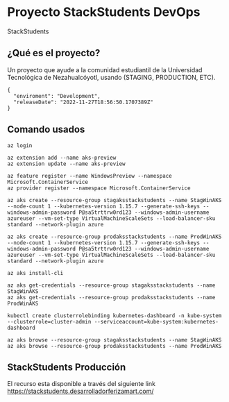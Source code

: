 # Proyecto StackStudents DevOps
StackStudents

## ¿Qué es el proyecto?
Un proyecto que ayude a la comunidad estudiantil de la Universidad Tecnológica de Nezahualcóyotl, usando (STAGING, PRODUCTION, ETC).

```
{
  "enviroment": "Development",
  "releaseDate": "2022-11-27T18:56:50.1707389Z"
}
```

## Comando usados
```
az login

az extension add --name aks-preview
az extension update --name aks-preview

az feature register --name WindowsPreview --namespace Microsoft.ContainerService
az provider register --namespace Microsoft.ContainerService

az aks create --resource-group stagaksstackstudents --name StagWinAKS --node-count 1 --kubernetes-version 1.15.7 --generate-ssh-keys --windows-admin-password P@sa5trttrw0rd123 --windows-admin-username azureuser --vm-set-type VirtualMachineScaleSets --load-balancer-sku standard --network-plugin azure

az aks create --resource-group prodaksstackstudents --name ProdWinAKS --node-count 1 --kubernetes-version 1.15.7 --generate-ssh-keys --windows-admin-password P@sa5trttrw0rd123 --windows-admin-username azureuser --vm-set-type VirtualMachineScaleSets --load-balancer-sku standard --network-plugin azure

az aks install-cli

az aks get-credentials --resource-group stagaksstackstudents --name StagWinAKS
az aks get-credentials --resource-group prodaksstackstudents --name ProdWinAKS

kubectl create clusterrolebinding kubernetes-dashboard -n kube-system --clusterrole=cluster-admin --serviceaccount=kube-system:kubernetes-dashboard

az aks browse --resource-group stagaksstackstudents --name StagWinAKS
az aks browse --resource-group prodaksstackstudents --name ProdWinAKS
```

## StackStudents Producción
El recurso esta disponible a través del siguiente link https://stackstudents.desarrolladorferizamart.com/
